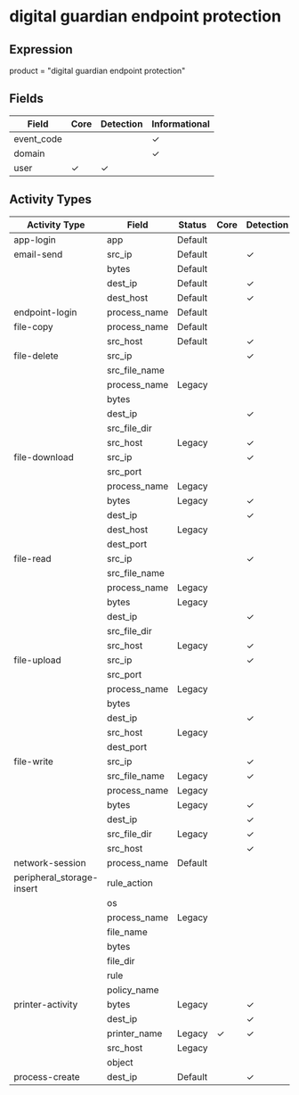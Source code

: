 digital guardian endpoint protection
====================================

Expression
----------

product = "digital guardian endpoint protection"

Fields
------

| Field      | Core     | Detection | Informational |
| ---------- | -------- | --------- | ------------- |
| event_code |          |           | &#10003;      |
| domain     |          |           | &#10003;      |
| user       | &#10003; | &#10003;  |               |

Activity Types
--------------

| Activity Type             | Field         | Status  | Core     | Detection | Informational |
| ------------------------- | ------------- | ------- | -------- | --------- | ------------- |
| app-login                 | app           | Default |          |           | &#10003;      |
| email-send                | src_ip        | Default |          | &#10003;  |               |
|                           | bytes         | Default |          |           | &#10003;      |
|                           | dest_ip       | Default |          | &#10003;  |               |
|                           | dest_host     | Default |          | &#10003;  |               |
| endpoint-login            | process_name  | Default |          |           | &#10003;      |
| file-copy                 | process_name  | Default |          |           | &#10003;      |
|                           | src_host      | Default |          | &#10003;  |               |
| file-delete               | src_ip        |         |          | &#10003;  |               |
|                           | src_file_name |         |          |           | &#10003;      |
|                           | process_name  | Legacy  |          |           | &#10003;      |
|                           | bytes         |         |          |           | &#10003;      |
|                           | dest_ip       |         |          | &#10003;  |               |
|                           | src_file_dir  |         |          |           | &#10003;      |
|                           | src_host      | Legacy  |          | &#10003;  |               |
| file-download             | src_ip        |         |          | &#10003;  |               |
|                           | src_port      |         |          |           | &#10003;      |
|                           | process_name  | Legacy  |          |           | &#10003;      |
|                           | bytes         | Legacy  |          | &#10003;  |               |
|                           | dest_ip       |         |          | &#10003;  |               |
|                           | dest_host     | Legacy  |          |           | &#10003;      |
|                           | dest_port     |         |          |           | &#10003;      |
| file-read                 | src_ip        |         |          | &#10003;  |               |
|                           | src_file_name |         |          |           | &#10003;      |
|                           | process_name  | Legacy  |          |           | &#10003;      |
|                           | bytes         | Legacy  |          |           | &#10003;      |
|                           | dest_ip       |         |          | &#10003;  |               |
|                           | src_file_dir  |         |          |           | &#10003;      |
|                           | src_host      | Legacy  |          | &#10003;  |               |
| file-upload               | src_ip        |         |          | &#10003;  |               |
|                           | src_port      |         |          |           | &#10003;      |
|                           | process_name  | Legacy  |          |           | &#10003;      |
|                           | bytes         |         |          |           | &#10003;      |
|                           | dest_ip       |         |          | &#10003;  |               |
|                           | src_host      | Legacy  |          |           | &#10003;      |
|                           | dest_port     |         |          |           | &#10003;      |
| file-write                | src_ip        |         |          | &#10003;  |               |
|                           | src_file_name | Legacy  |          | &#10003;  |               |
|                           | process_name  | Legacy  |          |           | &#10003;      |
|                           | bytes         | Legacy  |          | &#10003;  |               |
|                           | dest_ip       |         |          | &#10003;  |               |
|                           | src_file_dir  | Legacy  |          | &#10003;  |               |
|                           | src_host      |         |          | &#10003;  |               |
| network-session           | process_name  | Default |          |           | &#10003;      |
| peripheral_storage-insert | rule_action   |         |          |           | &#10003;      |
|                           | os            |         |          |           | &#10003;      |
|                           | process_name  | Legacy  |          |           | &#10003;      |
|                           | file_name     |         |          |           | &#10003;      |
|                           | bytes         |         |          |           | &#10003;      |
|                           | file_dir      |         |          |           | &#10003;      |
|                           | rule          |         |          |           | &#10003;      |
|                           | policy_name   |         |          |           | &#10003;      |
| printer-activity          | bytes         | Legacy  |          | &#10003;  |               |
|                           | dest_ip       |         |          | &#10003;  |               |
|                           | printer_name  | Legacy  | &#10003; | &#10003;  |               |
|                           | src_host      | Legacy  |          |           | &#10003;      |
|                           | object        |         |          |           | &#10003;      |
| process-create            | dest_ip       | Default |          | &#10003;  |               |

